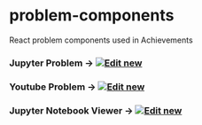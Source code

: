 # problem-components

React problem components used in Achievements


### Jupyter Problem -> [![Edit new](https://codesandbox.io/static/img/play-codesandbox.svg)](https://codesandbox.io/s/github/walkwel/problem-components/tree/master/components/jupyterProblem)
### Youtube Problem -> [![Edit new](https://codesandbox.io/static/img/play-codesandbox.svg)](https://codesandbox.io/s/github/NUS-ALSET/problem-components/tree/master/ALSET-youtube)
### Jupyter Notebook Viewer -> [![Edit new](https://codesandbox.io/static/img/play-codesandbox.svg)](https://codesandbox.io/s/github/NUS-ALSET/problem-components/tree/master/jupyter-notebook-viewer)

